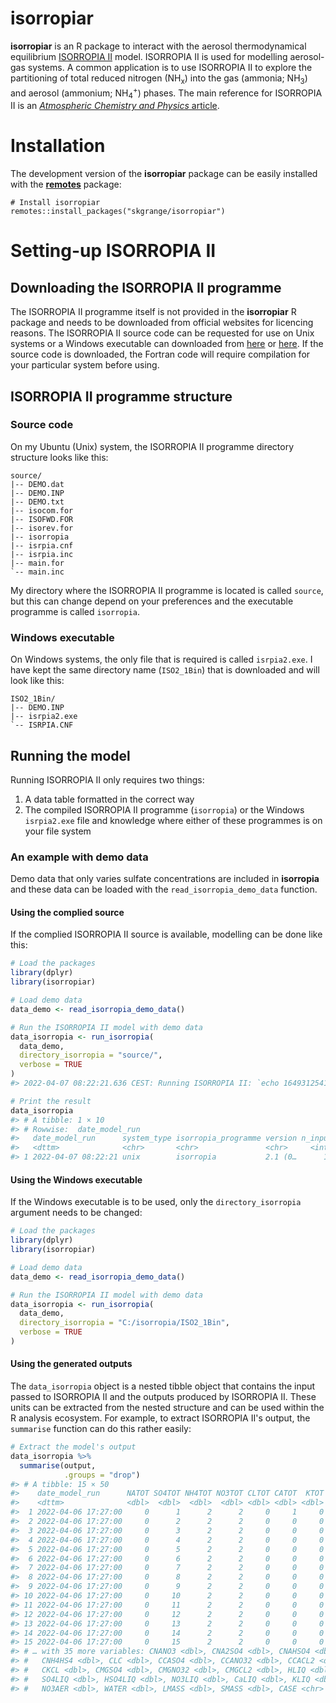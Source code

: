 # **isorropiar**

**isorropiar** is an R package to interact with the aerosol thermodynamical equilibrium [ISORROPIA II](https://www.epfl.ch/labs/lapi/software/isorropia/) model. ISORROPIA II is used for modelling aerosol-gas systems. A common application is to use ISORROPIA II to explore the partitioning of total reduced nitrogen (NH<sub>x</sub>) into the gas (ammonia; NH<sub>3</sub>) and aerosol (ammonium; NH<sub>4</sub><sup>+</sup>) phases. The main reference for ISORROPIA II is an [*Atmospheric Chemistry and Physics* article](https://doi.org/10.5194/acp-7-4639-2007).

# Installation

The development version of the **isorropiar** package can be easily installed with the [**remotes**](https://github.com/r-lib/remotes) package: 

```
# Install isorropiar
remotes::install_packages("skgrange/isorropiar")
```

# Setting-up ISORROPIA II

## Downloading the ISORROPIA II programme

The ISORROPIA II programme itself is not provided in the **isorropiar** R package and needs to be downloaded from official websites for licencing reasons. The ISORROPIA II source code can be requested for use on Unix systems or a Windows executable can downloaded from [here](https://www.epfl.ch/labs/lapi/software/isorropia/) or [here](https://nenes.eas.gatech.edu/ISORROPIA/index_old.html). If the source code is downloaded, the Fortran code will require compilation for your particular system before using. 

## ISORROPIA II programme structure

### Source code

On my Ubuntu (Unix) system, the ISORROPIA II programme directory structure looks like this: 

<!-- # tree --charset ascii source/ --> 
```
source/
|-- DEMO.dat
|-- DEMO.INP
|-- DEMO.txt
|-- isocom.for
|-- ISOFWD.FOR
|-- isorev.for
|-- isorropia
|-- isrpia.cnf
|-- isrpia.inc
|-- main.for
`-- main.inc
```

My directory where the ISORROPIA II programme is located is called `source`, but this can change depend on your preferences and the executable programme is called `isorropia`.

### Windows executable

On Windows systems, the only file that is required is called `isrpia2.exe`. I have kept the same directory name (`ISO2_1Bin`) that is downloaded and will look like this:  

<!-- # tree --charset ascii ISO2_1Bin/ -->
```
ISO2_1Bin/
|-- DEMO.INP
|-- isrpia2.exe
`-- ISRPIA.CNF
```

## Running the model

Running ISORROPIA II only requires two things:

  1. A data table formatted in the correct way
  2. The compiled ISORROPIA II programme (`isorropia`) or the Windows `isrpia2.exe` file and knowledge where either of these programmes is on your file system

### An example with demo data

Demo data that only varies sulfate concentrations are included in **isorropia** and these data can be loaded with the `read_isorropia_demo_data` function. 

#### Using the complied source

If the complied ISORROPIA II source is available, modelling can be done like this: 

``` r
# Load the packages
library(dplyr)
library(isorropiar)

# Load demo data
data_demo <- read_isorropia_demo_data()

# Run the ISORROPIA II model with demo data
data_isorropia <- run_isorropia(
  data_demo,
  directory_isorropia = "source/",
  verbose = TRUE
)
#> 2022-04-07 08:22:21.636 CEST: Running ISORROPIA II: `echo 1649312541_isorropia_run.txt | ./isorropia`...

# Print the result
data_isorropia
#> # A tibble: 1 × 10
#> # Rowwise:  date_model_run
#>   date_model_run      system_type isorropia_programme version n_input input    messages error_messages output   combined
#>   <dttm>              <chr>       <chr>               <chr>     <int> <list>   <list>   <chr>          <list>   <list>  
#> 1 2022-04-07 08:22:21 unix        isorropia           2.1 (0…      15 <tibble> <chr>    NO ERRORS DET… <tibble> <tibble>
```

#### Using the Windows executable

If the Windows executable is to be used, only the `directory_isorropia` argument needs to be changed: 

``` r
# Load the packages
library(dplyr)
library(isorropiar)

# Load demo data
data_demo <- read_isorropia_demo_data()

# Run the ISORROPIA II model with demo data
data_isorropia <- run_isorropia(
  data_demo,
  directory_isorropia = "C:/isorropia/ISO2_1Bin",
  verbose = TRUE
)
```

#### Using the generated outputs

The `data_isorropia` object is a nested tibble object that contains the input passed to ISORROPIA II and the outputs produced by ISORROPIA II. These units can be extracted from the nested structure and can be used within the R analysis ecosystem. For example, to extract ISORROPIA II's output, the `summarise` function can do this rather easily: 

``` r
# Extract the model's output
data_isorropia %>% 
  summarise(output,
            .groups = "drop")
#> # A tibble: 15 × 50
#>    date_model_run      NATOT SO4TOT NH4TOT NO3TOT CLTOT CATOT  KTOT MGTOT    RH  TEMP   GNH3     GHCL    GHNO3    CNACL
#>    <dttm>              <dbl>  <dbl>  <dbl>  <dbl> <dbl> <dbl> <dbl> <dbl> <dbl> <dbl>  <dbl>    <dbl>    <dbl>    <dbl>
#>  1 2022-04-06 17:27:00     0      1      2      2     0     1     0     0  0.75   280 1.96   3.65e-13 6.3 e-13 5.85e-13
#>  2 2022-04-06 17:27:00     0      2      2      2     0     0     0     0  0.75   280 0.868  0        3.75e- 1 0       
#>  3 2022-04-06 17:27:00     0      3      2      2     0     0     0     0  0.75   280 0.545  0        4.61e- 1 0       
#>  4 2022-04-06 17:27:00     0      4      2      2     0     0     0     0  0.75   280 0.264  0        7.00e- 1 0       
#>  5 2022-04-06 17:27:00     0      5      2      2     0     0     0     0  0.75   280 0.0785 0        1.26e+ 0 0       
#>  6 2022-04-06 17:27:00     0      6      2      2     0     0     0     0  0.75   280 0      0        1.86e+ 0 0       
#>  7 2022-04-06 17:27:00     0      7      2      2     0     0     0     0  0.75   280 0      0        1.97e+ 0 0       
#>  8 2022-04-06 17:27:00     0      8      2      2     0     0     0     0  0.75   280 0      0        1.98e+ 0 0       
#>  9 2022-04-06 17:27:00     0      9      2      2     0     0     0     0  0.75   280 0      0        1.99e+ 0 0       
#> 10 2022-04-06 17:27:00     0     10      2      2     0     0     0     0  0.75   280 0      0        1.99e+ 0 0       
#> 11 2022-04-06 17:27:00     0     11      2      2     0     0     0     0  0.75   280 0      0        1.99e+ 0 0       
#> 12 2022-04-06 17:27:00     0     12      2      2     0     0     0     0  0.75   280 0      0        1.99e+ 0 0       
#> 13 2022-04-06 17:27:00     0     13      2      2     0     0     0     0  0.75   280 0      0        2.00e+ 0 0       
#> 14 2022-04-06 17:27:00     0     14      2      2     0     0     0     0  0.75   280 0      0        2.00e+ 0 0       
#> 15 2022-04-06 17:27:00     0     15      2      2     0     0     0     0  0.75   280 0      0        2.00e+ 0 0       
#> # … with 35 more variables: CNANO3 <dbl>, CNA2SO4 <dbl>, CNAHSO4 <dbl>, CNH4CL <dbl>, CNH4NO3 <dbl>, CNH42S4 <dbl>,
#> #   CNH4HS4 <dbl>, CLC <dbl>, CCASO4 <dbl>, CCANO32 <dbl>, CCACL2 <dbl>, CK2SO4 <dbl>, CKHSO4 <dbl>, CKNO3 <dbl>,
#> #   CKCL <dbl>, CMGSO4 <dbl>, CMGNO32 <dbl>, CMGCL2 <dbl>, HLIQ <dbl>, NALIQ <dbl>, NH4LIQ <dbl>, CLLIQ <dbl>,
#> #   SO4LIQ <dbl>, HSO4LIQ <dbl>, NO3LIQ <dbl>, CaLIQ <dbl>, KLIQ <dbl>, MgLIQ <dbl>, NH4AER <dbl>, CLAER <dbl>,
#> #   NO3AER <dbl>, WATER <dbl>, LMASS <dbl>, SMASS <dbl>, CASE <chr>
```
